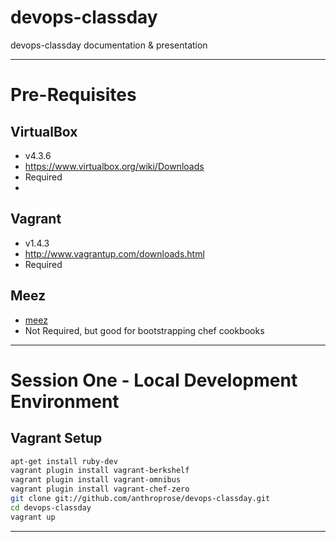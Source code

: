 devops-classday
===============

devops-classday documentation &amp; presentation

----------------------------------------------

# Pre-Requisites

## VirtualBox
* v4.3.6
* https://www.virtualbox.org/wiki/Downloads
* Required
* 
## Vagrant
* v1.4.3
* http://www.vagrantup.com/downloads.html
* Required

## Meez
* [meez](https://github.com/paulczar/meez)
* Not Required, but good for bootstrapping chef cookbooks

----------------------------------------------

# Session One - Local Development Environment
## Vagrant Setup
```bash
apt-get install ruby-dev
vagrant plugin install vagrant-berkshelf
vagrant plugin install vagrant-omnibus
vagrant plugin install vagrant-chef-zero
git clone git://github.com/anthroprose/devops-classday.git
cd devops-classday
vagrant up
```

----------------------------------------------
